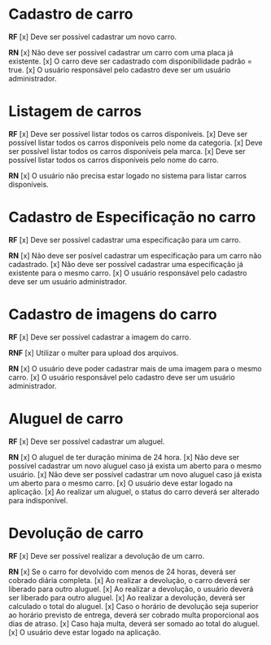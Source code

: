 # Cadastro de carro

**RF**
[x] Deve ser possível cadastrar um novo carro.

**RN**
[x] Não deve ser possível cadastrar um carro com uma placa já existente.
[x] O carro deve ser cadastrado com disponibilidade padrão = true.
[x] O usuário responsável pelo cadastro deve ser um usuário administrador.

# Listagem de carros

**RF**
[x] Deve ser possível listar todos os carros disponíveis.
[x] Deve ser possível listar todos os carros disponíveis pelo nome da categoria.
[x] Deve ser possível listar todos os carros disponíveis pela marca.
[x] Deve ser possível listar todos os carros disponíveis pelo nome do carro.

**RN**
[x] O usuário não precisa estar logado no sistema para listar carros disponíveis.

# Cadastro de Especificação no carro

**RF**
[x] Deve ser possível cadastrar uma especificação para um carro.

**RN**
[x] Não deve ser posível cadastrar um especificação para um carro não cadastrado.
[x] Não deve ser possível cadastrar uma especificação já existente para o mesmo carro.
[x] O usuário responsável pelo cadastro deve ser um usuário administrador.

# Cadastro de imagens do carro

**RF**
[x] Deve ser possível cadastrar a imagem do carro.

**RNF**
[x] Utilizar o multer para upload dos arquivos.

**RN**
[x] O usuário deve poder cadastrar mais de uma imagem para o mesmo carro.
[x] O usuário responsável pelo cadastro deve ser um usuário administrador.

# Aluguel de carro

**RF**
[x] Deve ser possível cadastrar um aluguel.

**RN**
[x] O aluguel de ter duração mínima de 24 hora.
[x] Não deve ser possível cadastrar um novo aluguel caso já exista um aberto para o mesmo usuário.
[x] Não deve ser possível cadastrar um novo aluguel caso já exista um aberto para o mesmo carro.
[x] O usuário deve estar logado na aplicação.
[x] Ao realizar um aluguel, o status do carro deverá ser alterado para indisponível.

# Devolução de carro

**RF**
[x] Deve ser possível realizar a devolução de um carro.

**RN**
[x] Se o carro for devolvido com menos de 24 horas, deverá ser cobrado diária completa.
[x] Ao realizar a devolução, o carro deverá ser liberado para outro aluguel.
[x] Ao realizar a devolução, o usuário deverá ser liberado para outro aluguel.
[x] Ao realizar a devolução, deverá ser calculado o total do aluguel.
[x] Caso o horário de devolução seja superior ao horário previsto de entrega, deverá ser cobrado multa proporcional aos dias de atraso.
[x] Caso haja multa, deverá ser somado ao total do aluguel.
[x] O usuário deve estar logado na aplicação.
